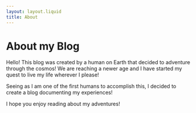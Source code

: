 ```yaml
---
layout: layout.liquid
title: About
---
```


# About my **Blog**

Hello! This blog was created by a human on Earth that decided to adventure through the cosmos! We are reaching a newer age and I have started my quest to live my life wherever I please! 

Seeing as I am one of the first humans to accomplish this, I decided to create a blog documenting my experiences!

I hope you enjoy reading about my adventures!
